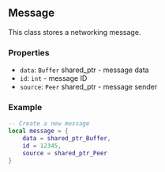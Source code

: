 ## Message

This class stores a networking message.

### Properties

- `data`: `Buffer` shared_ptr - message data
- `id`: `int` - message ID
- `source`: `Peer` shared_ptr - message sender

### Example

```lua
-- Create a new message
local message = {
    data = shared_ptr_Buffer,
    id = 12345,
    source = shared_ptr_Peer
}
```